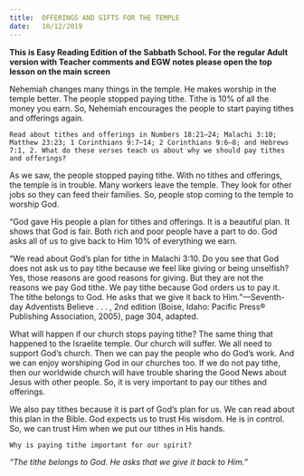 ```yaml
---
title:  OFFERINGS AND GIFTS FOR THE TEMPLE
date:   10/12/2019
---
```


**This is Easy Reading Edition of the Sabbath School. For the regular Adult version with Teacher comments and EGW notes please open the top lesson on the main screen** 

Nehemiah changes many things in the temple. He makes worship in the temple better. The people stopped paying tithe. Tithe is 10% of all the money you earn. So, Nehemiah encourages the people to start paying tithes and offerings again.

`Read about tithes and offerings in Numbers 18:21–24; Malachi 3:10; Matthew 23:23; 1 Corinthians 9:7–14; 2 Corinthians 9:6–8; and Hebrews 7:1, 2. What do these verses teach us about why we should pay tithes and offerings?`

As we saw, the people stopped paying tithe. With no tithes and offerings, the temple is in trouble. Many workers leave the temple. They look for other jobs so they can feed their families. So, people stop coming to the temple to worship God. 

“God gave His people a plan for tithes and offerings. It is a beautiful plan. It shows that God is fair. Both rich and poor people have a part to do. God asks all of us to give back to Him 10% of everything we earn. 

“We read about God’s plan for tithe in Malachi 3:10. Do you see that God does not ask us to pay tithe because we feel like giving or being unselfish? Yes, those reasons are good reasons for giving. But they are not the reasons we pay God tithe. We pay tithe because God orders us to pay it. The tithe belongs to God. He asks that we give it back to Him.”—Seventh-day Adventists Believe . . . , 2nd edition (Boise, Idaho: Pacific Press® Publishing Association, 2005), page 304, adapted.

What will happen if our church stops paying tithe? The same thing that happened to the Israelite temple. Our church will suffer. We all need to support God’s church. Then we can pay the people who do God’s work. And we can enjoy worshiping God in our churches too. If we do not pay tithe, then our worldwide church will have trouble sharing the Good News about Jesus with other people. So, it is very important to pay our tithes and offerings. 

We also pay tithes because it is part of God’s plan for us. We can read about this plan in the Bible. God expects us to trust His wisdom. He is in control. So, we can trust Him when we put our tithes in His hands. 

`Why is paying tithe important for our spirit?`

_“The tithe belongs to God. He asks that we give it back to Him.”_
